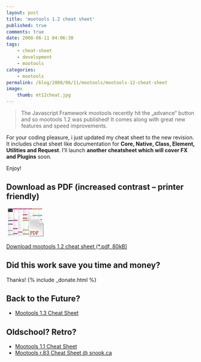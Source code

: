 ```yaml
---
layout: post
title: 'mootools 1.2 cheat sheet'
published: true
comments: true
date: 2008-06-11 04:06:30
tags:
    - cheat-sheet
    - development
    - mootools
categories:
    - mootools
permalink: /blog/2008/06/11/mootools/mootools-12-cheat-sheet
image:
    thumb: mt12cheat.jpg
---
```

> The Javascript Framework mootools recently hit the &#8222;advance&#8220; button and so mootools 1.2 was published! It comes along with great new features and speed improvements.



For your coding pleasure, i just updated my cheat sheet to the new revision. It includes cheat sheet like documentation for **Core, Native, Class, Element, Utilities and Request**. I&#8217;ll launch **another cheatsheet which will cover FX and Plugins** soon.

Enjoy!

## Download as PDF (increased contrast &#8211; printer friendly)

[![Cheat Sheet Mootools 1.2 as PDF][1]][2]
  
<a href="/uploads/mootools-12-cheat-sheet-pf.pdf" class="btn btn-success">Download mootools 1.2 cheat sheet (*.pdf, 80kB)</a>

## Did this work save you time and money?

Thanks! 
{% include _donate.html %}

## Back to the Future?

  * [Mootools 1.3 Cheat Sheet][4] 

## Oldschool? Retro?

  * [Mootools 1.1 Cheat Sheet][5] 
  * [Mootools r.83 Cheat Sheet @ snook.ca][6]

 [1]: /images/pdf-cheat-sheet.jpg
 [2]: /uploads/mootools-12-cheat-sheet-pf.pdf
 [4]: /blog/2011/02/09/mootools/mootools-1-3-cheat-sheet/
 [5]: /blog/2007/06/15/mootools/mootools-cheat-sheet/
 [6]: http://snook.ca/archives/javascript/mootools_r83_cheatsheet